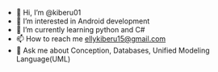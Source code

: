 - 👋 Hi, I’m @kiberu01
- 👀 I’m interested in Android development 
- 🌱 I’m currently learning python and C#
- 📫 How to reach me ellykiberu15@gmail.com
- 💬 Ask me about Conception, Databases, Unified Modeling Language(UML) 

<!---
kiberu01/kiberu01 is a ✨ special ✨ repository because its `README.md` (this file) appears on your GitHub profile.
You can click the Preview link to take a look at your changes.
--->
